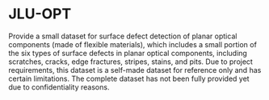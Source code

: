 # JLU-OPT
Provide a small dataset for surface defect detection of planar optical components (made of flexible materials), which includes a small portion of the six types of surface defects in planar optical components, including scratches, cracks, edge fractures, stripes, stains, and pits. Due to project requirements, this dataset is a self-made dataset for reference only and has certain limitations. The complete dataset has not been fully provided yet due to confidentiality reasons.
